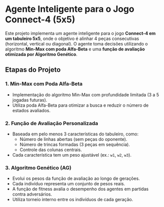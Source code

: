 # Agente Inteligente para o Jogo Connect-4 (5x5)

Este projeto implementa um agente inteligente para o jogo **Connect-4 em um tabuleiro 5x5**, onde o objetivo é alinhar 4 peças consecutivas (horizontal, vertical ou diagonal). O agente toma decisões utilizando o algoritmo **Min-Max com poda Alfa-Beta** e uma **função de avaliação otimizada por Algoritmo Genético**.

## Etapas do Projeto

### 1. Min-Max com Poda Alfa-Beta
- Implementação do algoritmo Min-Max com profundidade limitada (3 a 5 jogadas futuras).
- Utiliza poda Alfa-Beta para otimizar a busca e reduzir o número de estados avaliados.

### 2. Função de Avaliação Personalizada
- Baseada em pelo menos 3 características do tabuleiro, como:
  - Número de linhas abertas (sem peças do oponente).
  - Número de trincas formadas (3 peças em sequência).
  - Controle das colunas centrais.
- Cada característica tem um peso ajustável (ex.: `w1`, `w2`, `w3`).

### 3. Algoritmo Genético (AG)
- Evolui os pesos da função de avaliação ao longo de gerações.
- Cada indivíduo representa um conjunto de pesos reais.
- A função de fitness avalia o desempenho dos agentes em partidas contra adversários.
- Utiliza torneio interno entre os indivíduos de cada geração.
